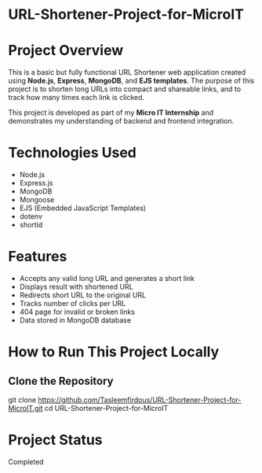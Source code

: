 # URL-Shortener-Project-for-MicroIT

# Project Overview
This is a basic but fully functional URL Shortener web application created using **Node.js**, **Express**, **MongoDB**, and **EJS templates**. The purpose of this project is to shorten long URLs into compact and shareable links, and to track how many times each link is clicked.

This project is developed as part of my **Micro IT Internship** and demonstrates my understanding of backend and frontend integration.

# Technologies Used
- Node.js
- Express.js
- MongoDB
- Mongoose
- EJS (Embedded JavaScript Templates)
- dotenv
- shortid

# Features
- Accepts any valid long URL and generates a short link
- Displays result with shortened URL
- Redirects short URL to the original URL
- Tracks number of clicks per URL
- 404 page for invalid or broken links
- Data stored in MongoDB database

# How to Run This Project Locally

## Clone the Repository

git clone https://github.com/Tasleemfirdous/URL-Shortener-Project-for-MicroIT.git
cd URL-Shortener-Project-for-MicroIT

# Project Status 
Completed

